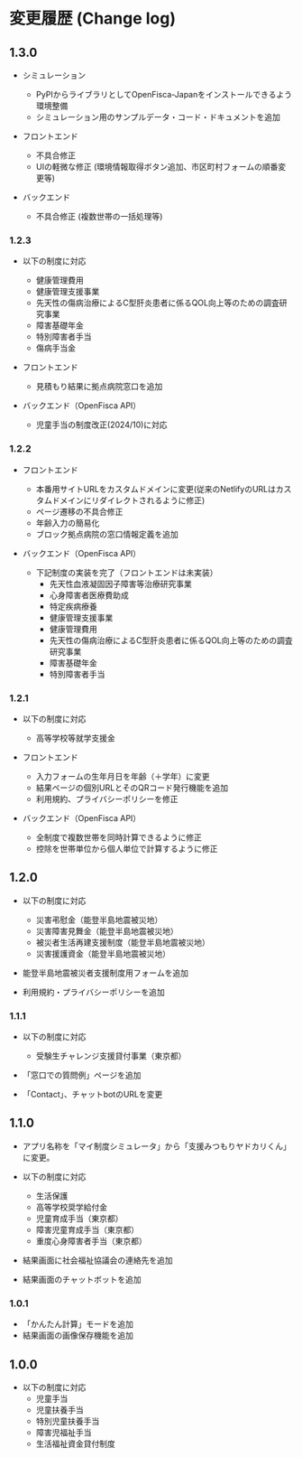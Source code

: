 # 変更履歴 (Change log)

## 1.3.0

- シミュレーション
  - PyPIからライブラリとしてOpenFisca-Japanをインストールできるよう環境整備
  - シミュレーション用のサンプルデータ・コード・ドキュメントを追加

- フロントエンド
  - 不具合修正
  - UIの軽微な修正 (環境情報取得ボタン追加、市区町村フォームの順番変更等)

- バックエンド
  - 不具合修正 (複数世帯の一括処理等)

### 1.2.3

- 以下の制度に対応
  - 健康管理費用
  - 健康管理支援事業
  - 先天性の傷病治療によるC型肝炎患者に係るQOL向上等のための調査研究事業
  - 障害基礎年金
  - 特別障害者手当
  - 傷病手当金

- フロントエンド
  - 見積もり結果に拠点病院窓口を追加
- バックエンド（OpenFisca API）
  - 児童手当の制度改正(2024/10)に対応

### 1.2.2

- フロントエンド
  - 本番用サイトURLをカスタムドメインに変更(従来のNetlifyのURLはカスタムドメインにリダイレクトされるように修正)
  - ページ遷移の不具合修正
  - 年齢入力の簡易化
  - ブロック拠点病院の窓口情報定義を追加

- バックエンド（OpenFisca API）
  - 下記制度の実装を完了（フロントエンドは未実装）
    - 先天性血液凝固因子障害等治療研究事業
    - 心身障害者医療費助成
    - 特定疾病療養
    - 健康管理支援事業
    - 健康管理費用
    - 先天性の傷病治療によるC型肝炎患者に係るQOL向上等のための調査研究事業
    - 障害基礎年金
    - 特別障害者手当

### 1.2.1 
- 以下の制度に対応
  - 高等学校等就学支援金

- フロントエンド
  - 入力フォームの生年月日を年齢（＋学年）に変更
  - 結果ページの個別URLとそのQRコード発行機能を追加
  - 利用規約、プライバシーポリシーを修正

- バックエンド（OpenFisca API）
  - 全制度で複数世帯を同時計算できるように修正
  - 控除を世帯単位から個人単位で計算するように修正

## 1.2.0

- 以下の制度に対応
  - 災害弔慰金（能登半島地震被災地）
  - 災害障害見舞金（能登半島地震被災地）
  - 被災者生活再建支援制度（能登半島地震被災地）  
  - 災害援護資金（能登半島地震被災地）

- 能登半島地震被災者支援制度用フォームを追加

- 利用規約・プライバシーポリシーを追加

### 1.1.1

- 以下の制度に対応
  - 受験生チャレンジ支援貸付事業（東京都）

- 「窓口での質問例」ページを追加

- 「Contact」、チャットbotのURLを変更

## 1.1.0

- アプリ名称を「マイ制度シミュレータ」から「支援みつもりヤドカリくん」に変更。

- 以下の制度に対応
  - 生活保護
  - 高等学校奨学給付金
  - 児童育成手当（東京都）
  - 障害児童育成手当（東京都）
  - 重度心身障害者手当（東京都）

- 結果画面に社会福祉協議会の連絡先を追加

- 結果画面のチャットボットを追加

### 1.0.1
- 「かんたん計算」モードを追加
- 結果画面の画像保存機能を追加

## 1.0.0

- 以下の制度に対応
  - 児童手当
  - 児童扶養手当
  - 特別児童扶養手当
  - 障害児福祉手当
  - 生活福祉資金貸付制度
